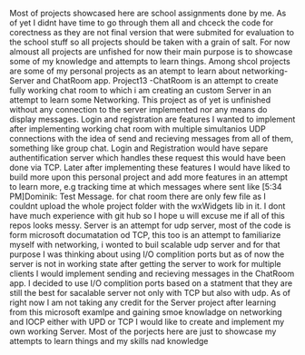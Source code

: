 Most of projects showcased here are school assignments done by me. As of yet I didnt have time to go through them all and chceck the code for corectness as they are not final version that were submited for evaluation to the school stuff so all projects should be taken with a grain of salt. For now almoust all projects are unfished for now their main purpose is to showcase some of my knowledge and attempts to learn things. Among shcol projects are some of my personal projects as an atempt to learn about networking-Server and ChatRoom app. 
Project13 -ChatRoom is an attempt to create fully working chat room to which i am creating an custom Server in an attempt to learn some Networking. This project as of yet is unfinished without any connection to the server implemented nor any means do display messages. Login and registration are features I wanted to implement after implementing working chat room with multiple simultanios UDP connections with the idea of send and recieving messages from all of them, something like group chat. Login and Registration would have separe authentification server which handles these request this would have been done via TCP. Later after implementing these features I would have liked to build more upon this personal project and add more features in an attempt to learn more, e.g tracking time at which messages where sent like [5:34 PM]Dominik: Test Message. for chat room there are  only few file as I couldnt upload the whole project folder with the wxWidgets lib in it. I dont have much experience with git hub so I hope u will excuse me if all of this repos looks messy.
Server is an attempt for udp server, most of the code is form microsoft documatation od TCP, this too is an attempt to familiarize myself with networking, i wonted to buil scalable udp server and for that purpose I was thinking about using I/O complition ports but as of now the server is not in working state after getting the server to work for multiple clients I would implement sending and recieving messages in the ChatRoom app. I decided to use I/O complition ports based on a statment that they are still the best for sacalable server not only with TCP but also with udp. As of right now I am not taking any credit for the Server project after learning from this microsoft examlpe and gaining smoe knowladge on networking and IOCP either with UPD or TCP I would like to create and implement my own working Server.
Most of the porjects here are just to showcase my attempts to learn things and my skills nad knowledge
